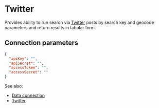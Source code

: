 <!-- TITLE: Twitter -->
<!-- SUBTITLE: -->

# Twitter

Provides ability to run search via [Twitter](https://twitter.com/) posts by 
search key and geocode parameters and return results in tabular form.

## Connection parameters

```json
{
  "apiKey": "",
  "apiSecret": "",
  "accessToken": "",
  "accessSecret": ""
}
```

See also:

  * [Data connection](../data-connection.md)
  * [Twitter](https://twitter.com/)
